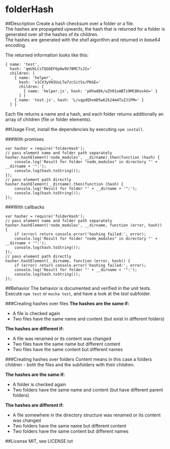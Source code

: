 ﻿# folderHash

##Description
Create a hash checksum over a folder or a file.  
The hashes are propagated upwards, the hash that is returned for a folder is generated over all the hashes of its children.  
The hashes are generated with the _sha1_ algorithm and returned in _base64_ encoding.

The returned information looks like this:

    { name: 'test', 
      hash: 'qmUXLCsTQGOEF6p0w9V78MC7sJI='
      children: [
        { name: 'helper', 
          hash: 'x1CX3yVH3UuLTw7zcSitSs/PbGE='
          children: [
            { name: 'helper.js', hash: 'pHYwd8k/oZV01oABTz9MC8KovkU=' }
          ] }
        { name: 'test.js', hash: 'L/vqpdQhxmD5w62k24m4TuZJ1PM=' }
      ] }

Each file returns a name and a hash, and each folder returns additionally an array of children (file or folder elements).  

##Usage
First, install the dependencies by executing `npm install`.  

###With promises

    var hasher = require('folderHash');
    // pass element name and folder path separately
    hasher.hashElement('node_modules', __dirname).then(function (hash) {
        console.log('Result for folder "node_modules" in directory "' + __dirname + '":');
        console.log(hash.toString());
    });
    // pass element path directly
    hasher.hashElement(__dirname).then(function (hash) {
        console.log('Result for folder "' + __dirname + '":');
        console.log(hash.toString());
    });

###With callbacks

    var hasher = require('folderHash');
    // pass element name and folder path separately
    hasher.hashElement('node_modules', __dirname, function (error, hash)) {
        if (error) return console.error('hashing failed:', error);
        console.log('Result for folder "node_modules" in directory "' + __dirname + '":');
        console.log(hash.toString());
    });
    // pass element path directly
    hasher.hashElement(__dirname, function (error, hash)) {
        if (error) return console.error('hashing failed:', error);
        console.log('Result for folder "' + __dirname + '":');
        console.log(hash.toString());
    });


##Behavior
The behavior is documented and verified in the unit tests. Execute `npm test` or `mocha test`, and have a look at the _test_ subfolder.  

###Creating hashes over files
**The hashes are the same if:**

- A file is checked again
- Two files have the same name and content (but exist in different folders)

**The hashes are different if:**

- A file was renamed or its content was changed
- Two files have the same name but different content
- Two files have the same content but different names

###Creating hashes over folders
Content means in this case a folders children - both the files and the subfolders with their children.

**The hashes are the same if:**

- A folder is checked again
- Two folders have the same name and content (but have different parent folders)

**The hashes are different if:**

- A file somewhere in the directory structure was renamed or its content was changed
- Two folders have the same name but different content
- Two folders have the same content but different names

##License
MIT, see LICENSE.txt